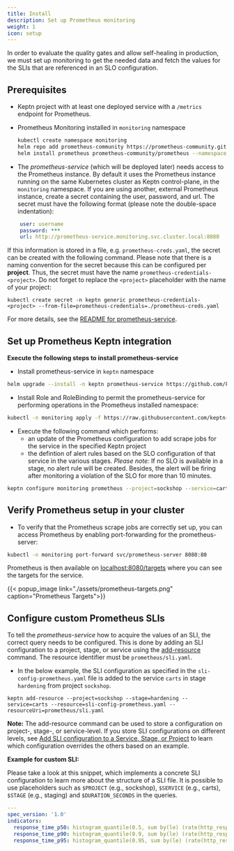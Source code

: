 ```yaml
---
title: Install
description: Set up Prometheus monitoring
weight: 1
icon: setup
---
```


In order to evaluate the quality gates and allow self-healing in production, we must set up monitoring to get the needed data and fetch the values for the SLIs that are referenced in an SLO configuration.


## Prerequisites

- Keptn project with at least one deployed service with a `/metrics` endpoint for Prometheus.
- Prometheus Monitoring installed in `monitoring` namespace
  ```bash
  kubectl create namespace monitoring
  helm repo add prometheus-community https://prometheus-community.github.io/helm-charts
  helm install prometheus prometheus-community/prometheus --namespace monitoring
  ```


- The *prometheus-service* (which will be deployed later) needs access to the Prometheus instance.
By default it uses the Prometheus instance running on the same Kubernetes cluster as Keptn control-plane,
in the `monitoring` namespace.
If you are using another, external Prometheus instance, create a secret containing the user, password, and url.
The secret must have the following format (please note the double-space indentation):

```yaml
    user: username
    password: ***
    url: http://prometheus-service.monitoring.svc.cluster.local:8080
```

If this information is stored in a file, e.g. `prometheus-creds.yaml`, the secret can be created with the following command.
Please note that there is a naming convention for the secret because this can be configured per **project**.
Thus, the secret must have the name `prometheus-credentials-<project>`.
Do not forget to replace the `<project>` placeholder with the name of your project:

```console
kubectl create secret -n keptn generic prometheus-credentials-<project> --from-file=prometheus-credentials=./prometheus-creds.yaml
```

For more details, see the [README for prometheus-service](https://github.com/keptn-contrib/prometheus-service#advanced-usage).

## Set up Prometheus Keptn integration

**Execute the following steps to install prometheus-service**

* Install prometheus-service in `keptn` namespace

```bash
helm upgrade --install -n keptn prometheus-service https://github.com/keptn-contrib/prometheus-service/releases/download/0.8.0/prometheus-service-0.8.0.tgz --reuse-values
```

* Install Role and RoleBinding to permit the prometheus-service for performing operations in the Prometheus installed namespace:

```bash
kubectl -n monitoring apply -f https://raw.githubusercontent.com/keptn-contrib/prometheus-service/0.8.0/deploy/role.yaml
```

* Execute the following command which performs: 
  * an update of the Prometheus configuration to add scrape jobs for the service in the specified Keptn project
  * the defintion of alert rules based on the SLO configuration of that service in the various stages. *Please note:* If no SLO is available in a stage, no alert rule will be created. Besides, the alert will be firing after monitoring a violation of the SLO for more than 10 minutes. 

```bash
keptn configure monitoring prometheus --project=sockshop --service=carts
```

## Verify Prometheus setup in your cluster

* To verify that the Prometheus scrape jobs are correctly set up, you can access Prometheus by enabling port-forwarding for the prometheus-server:

```BASH
kubectl -n monitoring port-forward svc/prometheus-server 8080:80
```

Prometheus is then available on [localhost:8080/targets](http://localhost:8080/targets) where you can see the targets for the service.

{{< popup_image link="./assets/prometheus-targets.png" caption="Prometheus Targets">}}


## Configure custom Prometheus SLIs

To tell the *prometheus-service* how to acquire the values of an SLI, the correct query needs to be configured. This is done by adding an SLI configuration to a project, stage, or service using the [add-resource](../../../reference/cli/commands/keptn_add-resource/) command. The resource identifier must be `prometheus/sli.yaml`.

* In the below example, the SLI configuration as specified in the `sli-config-prometheus.yaml` file is added to the service `carts` in stage `hardening` from project `sockshop`. 

```console
keptn add-resource --project=sockshop --stage=hardening --service=carts --resource=sli-config-prometheus.yaml --resourceUri=prometheus/sli.yaml
```

**Note:** The add-resource command can be used to store a configuration on project-, stage-, or service-level. If you store SLI configurations on different levels, see [Add SLI configuration to a Service, Stage, or Project](../../../reference/files/sli/#add-sli-configuration-to-a-service-stage-or-project) to learn which configuration overrides the others based on an example.

**Example for custom SLI:** 

Please take a look at this snippet, which implements a concrete SLI configuration to learn more about the structure of a SLI file. It is possible to use placeholders such as `$PROJECT` (e.g., sockshop), `$SERVICE` (e.g., carts), `$STAGE` (e.g., staging) and `$DURATION_SECONDS` in the queries.

```yaml
---
spec_version: '1.0'
indicators:
  response_time_p50: histogram_quantile(0.5, sum by(le) (rate(http_response_time_milliseconds_bucket{job="$SERVICE-$PROJECT-$STAGE"}[$DURATION_SECONDS])))
  response_time_p90: histogram_quantile(0.9, sum by(le) (rate(http_response_time_milliseconds_bucket{job="$SERVICE-$PROJECT-$STAGE"}[$DURATION_SECONDS])))
  response_time_p95: histogram_quantile(0.95, sum by(le) (rate(http_response_time_milliseconds_bucket{job="$SERVICE-$PROJECT-$STAGE"}[$DURATION_SECONDS])))
```
